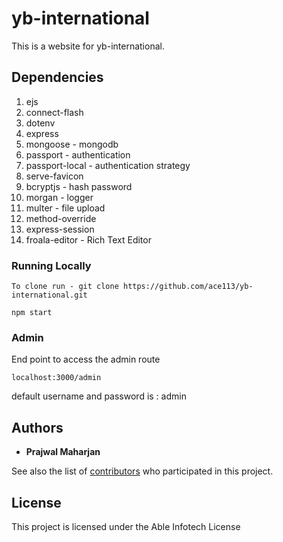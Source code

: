 # yb-international

This is a website for yb-international.

## Dependencies

1. ejs
2. connect-flash
3. dotenv
4. express
5. mongoose - mongodb 
6. passport - authentication
7. passport-local - authentication strategy
8. serve-favicon
9. bcryptjs - hash password
10. morgan - logger
11. multer - file upload
12. method-override
13. express-session
14. froala-editor - Rich Text Editor

### Running Locally

```
To clone run - git clone https://github.com/ace113/yb-international.git

npm start
```

### Admin
End point to access the admin route

```
localhost:3000/admin
```
default username and password is : admin

## Authors

* **Prajwal Maharjan** 

See also the list of [contributors](https://github.com/ace113/yb-international.git/contributors) who participated in this project.

## License

This project is licensed under the Able Infotech License



